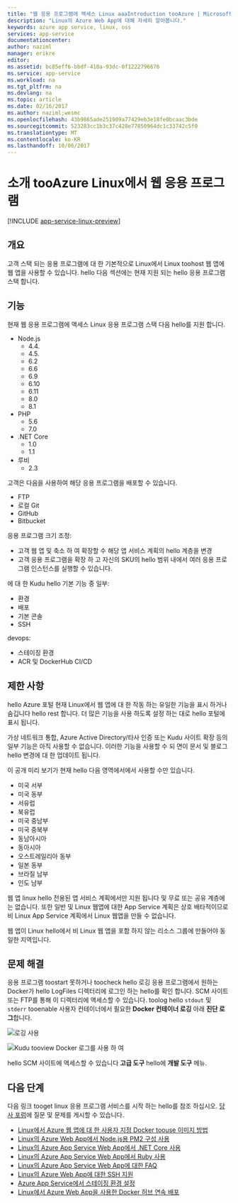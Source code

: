 ```yaml
---
title: "웹 응용 프로그램에 액세스 Linux aaaIntroduction tooAzure | Microsoft Docs"
description: "Linux의 Azure Web App에 대해 자세히 알아봅니다."
keywords: azure app service, linux, oss
services: app-service
documentationcenter: 
author: naziml
manager: erikre
editor: 
ms.assetid: bc85eff6-bbdf-410a-93dc-0f1222796676
ms.service: app-service
ms.workload: na
ms.tgt_pltfrm: na
ms.devlang: na
ms.topic: article
ms.date: 02/16/2017
ms.author: naziml;wesmc
ms.openlocfilehash: 43b9865ade251909a77429eb3e18fe0bcaac3bde
ms.sourcegitcommit: 523283cc1b3c37c428e77850964dc1c33742c5f0
ms.translationtype: MT
ms.contentlocale: ko-KR
ms.lasthandoff: 10/06/2017
---
```

# <a name="introduction-tooazure-web-app-on-linux"></a>소개 tooAzure Linux에서 웹 응용 프로그램

[!INCLUDE [app-service-linux-preview](../../includes/app-service-linux-preview.md)]

## <a name="overview"></a>개요
고객 스택 되는 응용 프로그램에 대 한 기본적으로 Linux에서 Linux toohost 웹 앱에 웹 앱을 사용할 수 있습니다. hello 다음 섹션에는 현재 지원 되는 hello 응용 프로그램 스택 합니다. 

## <a name="features"></a>기능
현재 웹 응용 프로그램에 액세스 Linux 응용 프로그램 스택 다음 hello를 지원 합니다.

* Node.js
    * 4.4.
    * 4.5.
    * 6.2
    * 6.6
    * 6.9
    * 6.10
    * 6.11
    * 8.0
    * 8.1
* PHP
    * 5.6
    * 7.0
* .NET Core
    * 1.0
    * 1.1
* 루비
    * 2.3

고객은 다음을 사용하여 해당 응용 프로그램을 배포할 수 있습니다.

* FTP
* 로컬 Git
* GitHub
* Bitbucket

응용 프로그램 크기 조정:

* 고객 웹 앱 및 축소 하 여 확장할 수 해당 앱 서비스 계획의 hello 계층을 변경
* 고객 응용 프로그램을 확장 하 고 자신의 SKU의 hello 범위 내에서 여러 응용 프로그램 인스턴스를 실행할 수 있습니다.

에 대 한 Kudu hello 기본 기능 중 일부:

* 환경
* 배포
* 기본 콘솔
* SSH

devops:

* 스테이징 환경
* ACR 및 DockerHub CI/CD

## <a name="limitations"></a>제한 사항
hello Azure 포털 현재 Linux에서 웹 앱에 대 한 작동 하는 유일한 기능을 표시 하거나 숨깁니다 hello rest 합니다. 더 많은 기능을 사용 하도록 설정 하는 대로 hello 포털에 표시 됩니다.

가상 네트워크 통합, Azure Active Directory/타사 인증 또는 Kudu 사이트 확장 등의 일부 기능은 아직 사용할 수 없습니다. 이러한 기능을 사용할 수 되 면이 문서 및 블로그 hello 변경에 대 한 업데이트 됩니다.

이 공개 미리 보기가 현재 hello 다음 영역에서에서 사용할 수만 있습니다.

* 미국 서부
* 미국 동부
* 서유럽
* 북유럽
* 미국 중남부
* 미국 중북부
* 동남아시아
* 동아시아
* 오스트레일리아 동부
* 일본 동부
* 브라질 남부
* 인도 남부

웹 앱 linux hello 전용된 앱 서비스 계획에서만 지원 됩니다 및 무료 또는 공유 계층에는 없습니다. 또한 일반 및 Linux 웹앱에 대한 App Service 계획은 상호 배타적이므로 비 Linux App Service 계획에서 Linux 웹앱을 만들 수 없습니다.

웹 앱이 Linux hello에서 비 Linux 웹 앱을 포함 하지 않는 리소스 그룹에 만들어야 동일한 지역입니다.

## <a name="troubleshooting"></a>문제 해결 ##

응용 프로그램 toostart 못하거나 toocheck hello 로깅 응용 프로그램에서 원하는 Docker가 hello LogFiles 디렉터리에 로그인 하는 hello를 확인 합니다. SCM 사이트 또는 FTP를 통해 이 디렉터리에 액세스할 수 있습니다.
toolog hello `stdout` 및 `stderr` tooenable 사용자 컨테이너에서 필요한 **Docker 컨테이너 로깅** 아래 **진단 로그**합니다.

![로깅 사용][2]

![Kudu tooview Docker 로그를 사용 하 여][1]

hello SCM 사이트에 액세스할 수 있습니다 **고급 도구** hello에 **개발 도구** 메뉴.

## <a name="next-steps"></a>다음 단계
다음 링크 tooget linux 응용 프로그램 서비스를 시작 하는 hello를 참조 하십시오. [당사 포럼](https://social.msdn.microsoft.com/forums/azure/home?forum=windowsazurewebsitespreview)에 질문 및 문제를 게시할 수 있습니다.

* [Linux에서 Azure 웹 앱에 대 한 사용자 지정 Docker toouse 이미지 방법](app-service-linux-using-custom-docker-image.md)
* [Linux의 Azure Web App에서 Node.js용 PM2 구성 사용](app-service-linux-using-nodejs-pm2.md)
* [Linux의 Azure App Service Web App에서 .NET Core 사용](app-service-linux-using-dotnetcore.md)
* [Linux의 Azure App Service Web App에서 Ruby 사용](app-service-linux-ruby-get-started.md)
* [Linux의 Azure App Service Web App에 대한 FAQ](app-service-linux-faq.md)
* [Linux의 Azure Web App에 대한 SSH 지원](./app-service-linux-ssh-support.md)
* [Azure App Service에서 스테이징 환경 설정](./web-sites-staged-publishing.md)
* [Linux에서 Azure Web App을 사용한 Docker 허브 연속 배포](./app-service-linux-ci-cd.md)

<!--Image references-->
[1]: ./media/app-service-linux-intro/kudu-docker-logs.png
[2]: ./media/app-service-linux-intro/logging.png